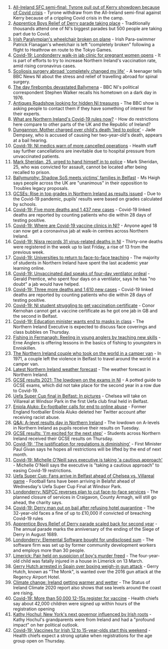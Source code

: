 1. [All-Ireland SFC semi-final: Tyrone pull out of Kerry showdown because of Covid crisis](https://www.bbc.co.uk/sport/gaelic-games/58215316) - Tyrone withdraw from the All-Ireland semi-final against Kerry because of a crippling Covid crisis in the camp.
2. [Apprentice Boys Relief of Derry parade taking place](https://www.bbc.co.uk/news/uk-northern-ireland-58205639) - Traditionally thousands attend one of NI's biggest parades but 500 people are taking part due to Covid.
3. [Irish Paralympian's wheelchair broken on plane](https://www.bbc.co.uk/sport/disability-sport/58214675) - Irish Para-swimmer Patrick Flanagan's wheelchair is left "completely broken" following a flight to Heathrow en route to the Tokyo Games.
4. [Covid-19: Londonderry walk-in jab clinic for pregnant women opens](https://www.bbc.co.uk/news/uk-northern-ireland-58214624) - It is part of efforts to try to increase Northern Ireland's vaccination rate, amid rising coronavirus cases.
5. [Scoliosis surgery abroad 'completely changed my life'](https://www.bbc.co.uk/news/uk-northern-ireland-58191556) - A teenager tells BBC News NI about the stress and relief of travelling abroad for spinal surgery.
6. [The day firebombs devastated Ballymena](https://www.bbc.co.uk/news/uk-northern-ireland-58171539) - BBC NI's political correspondent Stephen Walker recalls his hometown on a dark day in 1976.
7. [Antiques Roadshow looking for hidden NI treasures](https://www.bbc.co.uk/news/uk-northern-ireland-58161934) - The BBC show is asking people to contact them if they have something of interest for their experts.
8. [What are Northern Ireland's Covid-19 rules now?](https://www.bbc.co.uk/news/uk-northern-ireland-58175159) - How do restrictions here compare to other parts of the UK and the Republic of Ireland?
9. [Dungannon: Mother charged over child's death 'lied to police'](https://www.bbc.co.uk/news/uk-northern-ireland-58199984) - Jade Dempsey, who is accused of causing her two-year-old's death, appears at a bail hearing.
10. [Covid-19: NI medics warn of more cancelled operations](https://www.bbc.co.uk/news/uk-northern-ireland-58198832) - Health staff say further cancellations are inevitable due to hospital pressure from unvaccinated patients.
11. [Mark Sheridan, 25, urged to hand himself in to police](https://www.bbc.co.uk/news/uk-northern-ireland-58208449) - Mark Sheridan, 25, who was convicted for assault, cannot be located after being recalled to prison.
12. [Ballymurphy: Shadow SoS meets victims' families in Belfast](https://www.bbc.co.uk/news/uk-northern-ireland-58204484) - Ms Haigh says people across the UK are "unanimous" in their opposition to Troubles legacy proposals.
13. [GCSEs: Rise in top grades in Northern Ireland as results issued](https://www.bbc.co.uk/news/uk-northern-ireland-58179094) - Due to the Covid-19 pandemic, pupils' results were based on grades calculated by schools.
14. [Covid-19: Five more deaths and 1,437 new cases](https://www.bbc.co.uk/news/uk-northern-ireland-58214633) - Covid-19 linked deaths are reported by counting patients who die within 28 days of testing positive.
15. [Covid-19: Where are Covid-19 vaccine clinics in NI?](https://www.bbc.co.uk/news/uk-northern-ireland-57863840) - Anyone aged 18 can now get a coronavirus jab at walk-in centres across Northern Ireland.
16. [Covid-19: Nisra records 31 virus-related deaths in NI](https://www.bbc.co.uk/news/uk-northern-ireland-58200161) - Thirty-one deaths were registered in the week up to last Friday, a rise of 13 from the previous week.
17. [Covid-19: Universities to return to face-to-face teaching](https://www.bbc.co.uk/news/uk-northern-ireland-58199977) - The majority of students in Northern Ireland have spent the last academic year learning online.
18. [Covid-19: Unvaccinated dad speaks of four-day ventilator ordeal](https://www.bbc.co.uk/news/uk-northern-ireland-58157207) - Gerald Prentice, who spent four days on a ventilator, says he has "no doubt" a jab would have helped.
19. [Covid-19: Three more deaths and 1,610 new cases](https://www.bbc.co.uk/news/uk-northern-ireland-58190743) - Covid-19 linked deaths are reported by counting patients who die within 28 days of testing positive.
20. [Covid-19: NI student struggling to get vaccination certificate](https://www.bbc.co.uk/news/uk-northern-ireland-58180215) - Conor Kernohan cannot get a vaccine certificate as he got one jab in GB and the second in Belfast.
21. [Covid-19: Education minister wants end to masks in class](https://www.bbc.co.uk/news/uk-northern-ireland-58176083) - The Northern Ireland Executive is expected to discuss face coverings and class bubbles on Thursday.
22. [Fishing in Fermanagh: Reeling in young anglers by teaching new skills](https://www.bbc.co.uk/news/uk-northern-ireland-58201855) - Erne Anglers is offering lessons in the basics of fishing to youngsters in Enniskillen.
23. [The Northern Ireland couple who took on the world in a camper van](https://www.bbc.co.uk/news/uk-northern-ireland-58180218) - In 1971, a couple left the violence in Belfast to travel around the world in a camper van.
24. [Latest Northern Ireland weather forecast](https://www.bbc.co.uk/news/uk-northern-ireland-26018439) - The weather forecast in Northern Ireland.
25. [GCSE results 2021: The lowdown on the exams in NI](https://www.bbc.co.uk/news/uk-northern-ireland-58171540) - A potted guide to GCSE exams, which did not take place for the second year in a row due to Covid-19.
26. [Uefa Super Cup final in Belfast: In pictures](https://www.bbc.co.uk/news/uk-northern-ireland-58169351) - Chelsea will take on Villareal at Windsor Park in the first Uefa club final held in Belfast.
27. [Eniola Aluko: Ex-footballer calls for end to online abuse](https://www.bbc.co.uk/news/uk-northern-ireland-58170263) - Former England footballer Eniola Aluko deleted her Twitter account after receiving racist abuse.
28. [Q&A: A-level results day in Northern Ireland](https://www.bbc.co.uk/news/uk-northern-ireland-58146068) - The lowdown on A-levels in Northern Ireland as pupils receive their results on Tuesday.
29. [GCSE results: 'I'm excited for the next step'](https://www.bbc.co.uk/news/uk-northern-ireland-58188908) - Students across Northern Ireland received their GCSE results on Thursday.
30. [Covid-19: 'The justification for regulations is diminishing'](https://www.bbc.co.uk/news/uk-northern-ireland-58188911) - First Minister Paul Givan says he hopes all restrictions will be lifted by the end of next month.
31. [Covid-19: Michelle O'Neill says executive is taking 'a cautious approach'](https://www.bbc.co.uk/news/uk-northern-ireland-58193054) - Michelle O'Neill says the executive is "taking a cautious approach" to easing Covid-19 restrictions.
32. [Uefa Super Cup: Fans arrive in Belfast ahead of Chelsea vs. Villareal game](https://www.bbc.co.uk/news/uk-northern-ireland-58174619) - Football fans have been arriving in Belafst ahead of Wednesday's Uefa Super Cup Final at Windsor Park.
33. [Londonderry: NSPCC reverses plan to cut face-to-face services](https://www.bbc.co.uk/news/uk-northern-ireland-foyle-west-58200162) - The planned closure of services in Craigavon, County Armagh, will still go ahead, the charity says.
34. [Covid-19: Derry man out on bail after refusing hotel quarantine](https://www.bbc.co.uk/news/uk-northern-ireland-58176088) - The 32-year-old faces a fine of up to £10,000 if convicted of breaching Covid-19 rules
35. [Apprentice Boys Relief of Derry parade scaled back for second year](https://www.bbc.co.uk/news/uk-northern-ireland-foyle-west-58173471) - The annual parade marks the anniversary of the ending of the Siege of Derry in August 1689.
36. [Londonderry: Elemental Software bought for undisclosed sum](https://www.bbc.co.uk/news/uk-northern-ireland-foyle-west-58173472) - The software firm was set up by former community development workers and employs more than 30 people.
37. [Limerick: Pair held on suspicion of boy's murder freed](https://www.bbc.co.uk/news/world-europe-58205640) - The four-year-old child was fatally injured in a house in Limerick on 13 March.
38. [Gerry Hutch arrested in Spain over boxing weigh-in gun attack](https://www.bbc.co.uk/news/world-europe-58195768) - Gerry Hutch, known as "The Monk", is wanted over the 2016 gun attack at the Regency Airport Hotel.
39. [Climate change: Ireland getting warmer and wetter](https://www.bbc.co.uk/news/world-europe-58184287) - The Status of Ireland Climate 2020 report also shows that sea levels around the coast are rising.
40. [Covid-19: More than 50,000 12-15s register for vaccine](https://www.bbc.co.uk/news/world-europe-58184278) - Health chiefs say about 42,000 children were signed up within hours of the registration opening
41. [Kathy Hochul: New York's next governor influenced by Irish roots](https://www.bbc.co.uk/news/world-europe-58174022) - Kathy Hochul's grandparents were from Ireland and had a "profound impact" on her political outlook.
42. [Covid-19: Vaccines for Irish 12 to 15-year-olds start this weekend](https://www.bbc.co.uk/news/world-europe-58149217) - Health chiefs expect a strong uptake when registrations for the age group open on Thursday.
